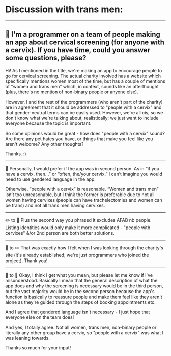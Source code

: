 # Discussion with trans men:

---

## :space_invader: I'm a programmer on a team of people making an app about cervical screening (for anyone with a cervix). If you have time, could you answer some questions, please?

Hi! As I mentioned in the title, we're making an app to encourage people to go for cervical screening. The actual charity involved has a website which specifically mentions women most of the time, but has a couple of mentions of "women and trans men" which, in context, sounds like an afterthought (plus, there's no mention of non-binary people or anyone else).

However, I and the rest of the programmers (who aren't part of the charity) are in agreement that it should be addressed to "people with a cervix" and that gender-neutral terms can be easily used. However, we're all cis, so we don't know what we're talking about, realistically; we just want to include everyone because the topic is important.

So some opinions would be great - how does "people with a cervix" sound? Are there any pet hates you have, or things that make you feel like you aren't welcome? Any other thoughts?

Thanks. :)

---

:electric_plug: Personally, I would prefer if the app was in second person. As in “if you have a cervix, then...” or “often, the/your cervix.” I can’t imagine you would need to use gendered language in the app.

Otherwise, “people with a cervix” is reasonable. “Women and trans men” isn’t too unreasonable, but I think the former is preferable due to not all women having cervixes (people can have trachelectomies and women can be trans) and not all trans men having cervixes.

---

:pencil2: to :electric_plug: Plus the second way you phrased it excludes AFAB nb people. Listing identities would only make it more complicated - "people with cervixes" &/or 2nd person are both better solutions.

---

:space_invader: to :pencil2: That was exactly how I felt when I was looking through the charity's site (it's already established; we're just programmers who joined the project). Thank you!

---

:space_invader: to :electric_plug: Okay, I think I get what you mean, but please let me know if I've misunderstood. Basically I mean that the general description of what the app does and why the screening is necessary would be in the third person, but the vast majority would be in the second person because the app's function is basically to reassure people and make them feel like they aren't alone as they're guided through the steps of booking appointments etc.

And I agree that gendered language isn't necessary - I just hope that everyone else on the team does!

And yes, I totally agree. Not all women, trans men, non-binary people or literally any other group have a cervix, so "people with a cervix" was what I was leaning towards.

Thanks so much for your input!
